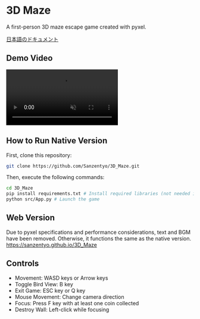# 3D Maze
A first-person 3D maze escape game created with pyxel.

[日本語のドキュメント](./README.md)

## Demo Video
<div><video controls src="https://raw.githubusercontent.com/Sanzentyo/3D_Maze/refs/heads/main/3D_Maze_Demo.mp4" title="3D_Maze_Demo.mp4" muted="false"></video></div>

## How to Run Native Version
First, clone this repository:
```sh
git clone https://github.com/Sanzentyo/3D_Maze.git
```

Then, execute the following commands:
```sh
cd 3D_Maze
pip install requirements.txt # Install required libraries (not needed if pyxel, numpy, pyxel-universal-font are already installed)
python src/App.py # Launch the game
```

## Web Version
Due to pyxel specifications and performance considerations, text and BGM have been removed. Otherwise, it functions the same as the native version.  
https://sanzentyo.github.io/3D_Maze

## Controls
- Movement: WASD keys or Arrow keys
- Toggle Bird View: B key
- Exit Game: ESC key or Q key
- Mouse Movement: Change camera direction
- Focus: Press F key with at least one coin collected
- Destroy Wall: Left-click while focusing
